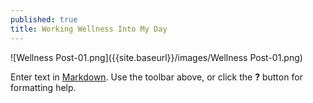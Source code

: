 ```yaml
---
published: true
title: Working Wellness Into My Day
---
```


![Wellness Post-01.png]({{site.baseurl}}/images/Wellness Post-01.png)

Enter text in [Markdown](http://daringfireball.net/projects/markdown/). Use the toolbar above, or click the **?** button for formatting help.
